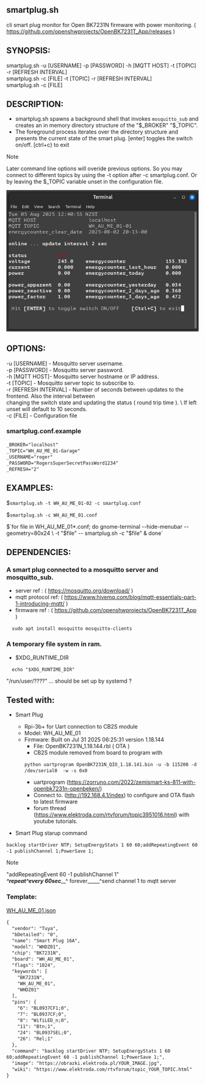 ## smartplug.sh
  cli smart plug monitor for Open BK7231N firmware with power monitoring. ( https://github.com/openshwprojects/OpenBK7231T_App/releases )

## SYNOPSIS:
smartplug.sh -u [USERNAME] -p [PASSWORD] -h [MQTT HOST] -t [TOPIC] -r [REFRESH INTERVAL] \
smartplug.sh -c [FILE] -t [TOPIC] -r [REFRESH INTERVAL] \
smartplug.sh -c [FILE]
## DESCRIPTION:

- smartplug.sh spawns a background shell that invokes `mosquitto_sub` and creates an in memory directory structure of the "$_BROKER" "$_TOPIC".
- The foreground process iterates over the directory structure and presents the current state of the smart plug. [enter] toggles the switch on/off. [ctrl+c} to exit
> [!NOTE]
> Later command line options will overide previous options. So you may connect to different topics by using the -t option after -c smartplug.conf. Or by leaving the $_TOPIC variable unset in the configuration file.

<img alt="Smart_Plug sh" src="Smart_Plug.sh.png" />

## OPTIONS:

-u [USERNAME] - Mosquitto server username. \
-p [PASSWORD] - Mosquitto server password. \
-h [MQTT HOST]- Mosquitto server hostname or IP address. \
-t [TOPIC]    - Mosquitto server topic to subscribe to. \
-r [REFRESH INTERVAL] - Number of seconds between updates to the frontend. Also the interval between \
changing the switch state and updating the status ( round trip time ).  \ If left unset will default to 10 seconds. \
-c [FILE] - Configuration file
### smartplug.conf.example

```
_BROKER="localhost"
_TOPIC="WH_AU_ME_01-Garage"
_USERNAME="roger"
_PASSWORD="RogersSuperSecretPassWord1234"
_REFRESH="2"
```

## EXAMPLES:

$`smartplug.sh -t WH_AU_ME_01-02 -c smartplug.conf`

$`smartplug.sh -c WH_AU_ME_01.conf`

$`for file in WH_AU_ME_01*.conf; do gnome-terminal --hide-menubar --geometry=80x24 \
        -t "$file" -- smartplug.sh -c "$file" & done`

## DEPENDENCIES:

### A smart plug connected to a mosquitto server and mosquitto_sub.

- server ref : ( https://mosquitto.org/download/ )
- mqtt protocol ref: ( https://www.hivemq.com/blog/mqtt-essentials-part-1-introducing-mqtt/ )
- firmware ref : ( https://github.com/openshwprojects/OpenBK7231T_App )
```
  sudo apt install mosquitto mosquitto-clients
```

### A temporary file system in ram.

- $XDG_RUNTIME_DIR
```
  echo "$XDG_RUNTIME_DIR"
```
"/run/user/????" ... should be set up by systemd ?

## Tested with:

- Smart Plug
  - Rpi-3b+ for Uart connection to CB2S module 
  - Model: WH_AU_ME_01
  - Firmware: Built on Jul 31 2025 06:25:31 version 1.18.144
    - File: OpenBK7231N_1.18.144.rbl ( OTA )
    - CB2S module removed from board to program with
    ```
    python uartprogram OpenBK7231N_QIO_1.18.141.bin -u -b 115200 -d /dev/serial0  -w -s 0x0
    ```
    - uartprogram (https://zorruno.com/2022/zemismart-ks-811-with-openbk7231n-openbeken/)
    - Connect to. (http://192.168.4.1/index) to configure and OTA flash to latest firmware 
    - forum thread (https://www.elektroda.com/rtvforum/topic3951016.html) with youtube tutorials.

- Smart Plug starup command
```
backlog startDriver NTP; SetupEnergyStats 1 60 60;addRepeatingEvent 60 -1 publishChannel 1;PowerSave 1;
```
> [!NOTE] 
> "addRepeatingEvent 60               -1         publishChannel 1" \
>________^repeat_____^every 60sec_____^ forever_____^send channel 1 to mqtt server
### Template:
[WH_AU_ME_01.json](WH_AU_ME_01.json)
```
{
  "vendor": "Tuya",
  "bDetailed": "0",
  "name": "Smart Plug 16A",
  "model": "WHDZ01",
  "chip": "BK7231N",
  "board": "WH_AU_ME_01",
  "flags": "1024",
  "keywords": [
    "BK7231N",
    "WH_AU_ME_01",
    "WHDZ01"
  ],
  "pins": {
    "6": "BL0937CF1;0",
    "7": "BL0937CF;0",
    "8": "WifiLED_n;0",
    "11": "Btn;1",
    "24": "BL0937SEL;0",
    "26": "Rel;1"
  },
  "command": "backlog startDriver NTP; SetupEnergyStats 1 60 60;addRepeatingEvent 60 -1 publishChannel 1;PowerSave 1;",
  "image": "https://obrazki.elektroda.pl/YOUR_IMAGE.jpg",
  "wiki": "https://www.elektroda.com/rtvforum/topic_YOUR_TOPIC.html"
}
```

